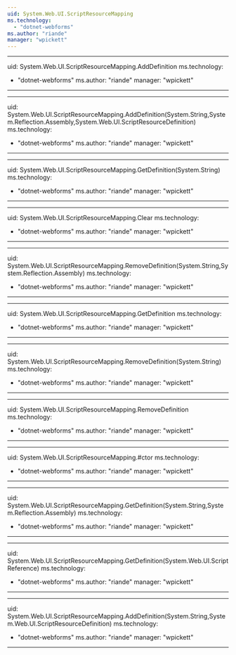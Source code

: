 ```yaml
---
uid: System.Web.UI.ScriptResourceMapping
ms.technology: 
  - "dotnet-webforms"
ms.author: "riande"
manager: "wpickett"
---
```


---
uid: System.Web.UI.ScriptResourceMapping.AddDefinition
ms.technology: 
  - "dotnet-webforms"
ms.author: "riande"
manager: "wpickett"
---

---
uid: System.Web.UI.ScriptResourceMapping.AddDefinition(System.String,System.Reflection.Assembly,System.Web.UI.ScriptResourceDefinition)
ms.technology: 
  - "dotnet-webforms"
ms.author: "riande"
manager: "wpickett"
---

---
uid: System.Web.UI.ScriptResourceMapping.GetDefinition(System.String)
ms.technology: 
  - "dotnet-webforms"
ms.author: "riande"
manager: "wpickett"
---

---
uid: System.Web.UI.ScriptResourceMapping.Clear
ms.technology: 
  - "dotnet-webforms"
ms.author: "riande"
manager: "wpickett"
---

---
uid: System.Web.UI.ScriptResourceMapping.RemoveDefinition(System.String,System.Reflection.Assembly)
ms.technology: 
  - "dotnet-webforms"
ms.author: "riande"
manager: "wpickett"
---

---
uid: System.Web.UI.ScriptResourceMapping.GetDefinition
ms.technology: 
  - "dotnet-webforms"
ms.author: "riande"
manager: "wpickett"
---

---
uid: System.Web.UI.ScriptResourceMapping.RemoveDefinition(System.String)
ms.technology: 
  - "dotnet-webforms"
ms.author: "riande"
manager: "wpickett"
---

---
uid: System.Web.UI.ScriptResourceMapping.RemoveDefinition
ms.technology: 
  - "dotnet-webforms"
ms.author: "riande"
manager: "wpickett"
---

---
uid: System.Web.UI.ScriptResourceMapping.#ctor
ms.technology: 
  - "dotnet-webforms"
ms.author: "riande"
manager: "wpickett"
---

---
uid: System.Web.UI.ScriptResourceMapping.GetDefinition(System.String,System.Reflection.Assembly)
ms.technology: 
  - "dotnet-webforms"
ms.author: "riande"
manager: "wpickett"
---

---
uid: System.Web.UI.ScriptResourceMapping.GetDefinition(System.Web.UI.ScriptReference)
ms.technology: 
  - "dotnet-webforms"
ms.author: "riande"
manager: "wpickett"
---

---
uid: System.Web.UI.ScriptResourceMapping.AddDefinition(System.String,System.Web.UI.ScriptResourceDefinition)
ms.technology: 
  - "dotnet-webforms"
ms.author: "riande"
manager: "wpickett"
---
